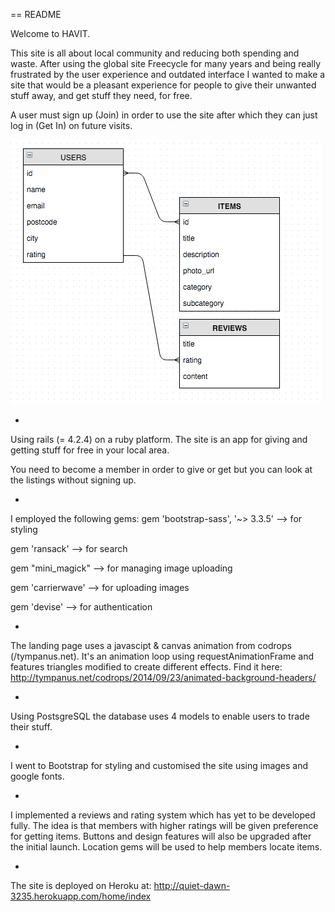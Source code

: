 == README

Welcome to HAVIT. 

This site is all about local community and reducing both spending and waste. After using the global site Freecycle for many years and being really frustrated by the user experience and outdated interface I wanted to make a site that would be a pleasant experience for people to give their unwanted stuff away, and get stuff they need, for free. 

A user must sign up (Join) in order to use the site after which they can just log in (Get In) on future visits.

![image](https://github.com/FinnCavanagh/Project-Two/blob/master/images/havit-database-diagram.png)

* 
Using rails (= 4.2.4) on a ruby platform.
The site is an app for giving and getting stuff for free in your local area. 

You need to become a member in order to give or get but you can look at the listings without signing up. 

*
I employed the following gems:
gem 'bootstrap-sass', '~> 3.3.5'
--> for styling

gem 'ransack'
--> for search

gem "mini_magick"
--> for managing image uploading

gem 'carrierwave'
--> for uploading images

gem 'devise'
--> for authentication

* 
The landing page uses a javascipt & canvas animation from codrops (/tympanus.net). It's an animation loop using requestAnimationFrame and features triangles modified to create different effects. Find it here: http://tympanus.net/codrops/2014/09/23/animated-background-headers/

* 
Using PostsgreSQL the database uses 4 models to enable users to trade their stuff.

* 
I went to Bootstrap for styling and customised the site using images and google fonts.
 
*
I implemented a reviews and rating system which has yet to be developed fully. The idea is that members with higher ratings will be given preference for getting items. 
Buttons and design features will also be upgraded after the initial launch. 
Location gems will be used to help members locate items. 

*
The site is deployed on Heroku at: http://quiet-dawn-3235.herokuapp.com/home/index
